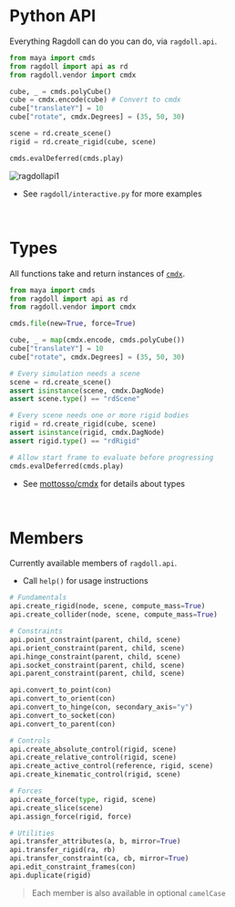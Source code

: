 # Python API

Everything Ragdoll can do you can do, via `ragdoll.api`.

```py
from maya import cmds
from ragdoll import api as rd
from ragdoll.vendor import cmdx

cube, _ = cmds.polyCube()
cube = cmdx.encode(cube) # Convert to cmdx
cube["translateY"] = 10
cube["rotate", cmdx.Degrees] = (35, 50, 30)

scene = rd.create_scene()
rigid = rd.create_rigid(cube, scene)

cmds.evalDeferred(cmds.play)
```

![ragdollapi1](https://user-images.githubusercontent.com/2152766/95583484-1a415b00-0a34-11eb-8f24-5a83b4ae2629.gif)

- See `ragdoll/interactive.py` for more examples

<br>

# Types

All functions take and return instances of [`cmdx`](https://github.com/mottosso/cmdx).

```py
from maya import cmds
from ragdoll import api as rd
from ragdoll.vendor import cmdx

cmds.file(new=True, force=True)

cube, _ = map(cmdx.encode, cmds.polyCube())
cube["translateY"] = 10
cube["rotate", cmdx.Degrees] = (35, 50, 30)

# Every simulation needs a scene
scene = rd.create_scene()
assert isinstance(scene, cmdx.DagNode)
assert scene.type() == "rdScene"

# Every scene needs one or more rigid bodies
rigid = rd.create_rigid(cube, scene)
assert isinstance(rigid, cmdx.DagNode)
assert rigid.type() == "rdRigid"

# Allow start frame to evaluate before progressing
cmds.evalDeferred(cmds.play)
```

- See [mottosso/cmdx](https://github.com/mottosso/cmdx) for details about types

<br>

# Members

Currently available members of `ragdoll.api`.

- Call `help()` for usage instructions

```py
# Fundamentals
api.create_rigid(node, scene, compute_mass=True)
api.create_collider(node, scene, compute_mass=True)

# Constraints
api.point_constraint(parent, child, scene)
api.orient_constraint(parent, child, scene)
api.hinge_constraint(parent, child, scene)
api.socket_constraint(parent, child, scene)
api.parent_constraint(parent, child, scene)

api.convert_to_point(con)
api.convert_to_orient(con)
api.convert_to_hinge(con, secondary_axis="y")
api.convert_to_socket(con)
api.convert_to_parent(con)

# Controls
api.create_absolute_control(rigid, scene)
api.create_relative_control(rigid, scene)
api.create_active_control(reference, rigid, scene)
api.create_kinematic_control(rigid, scene)

# Forces
api.create_force(type, rigid, scene)
api.create_slice(scene)
api.assign_force(rigid, force)

# Utilities
api.transfer_attributes(a, b, mirror=True)
api.transfer_rigid(ra, rb)
api.transfer_constraint(ca, cb, mirror=True)
api.edit_constraint_frames(con)
api.duplicate(rigid)
```

> Each member is also available in optional `camelCase`
